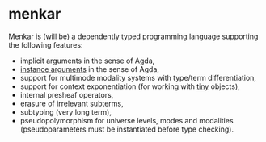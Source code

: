 # menkar
Menkar is (will be) a dependently typed programming language supporting the following features:

* implicit arguments in the sense of Agda,
* [instance arguments](https://doi.org/10.1145/2034574.2034796) in the sense of Agda,
* support for multimode modality systems with type/term differentiation,
* support for context exponentiation (for working with [tiny](https://ncatlab.org/nlab/show/tiny+object) objects),
* internal presheaf operators,
* erasure of irrelevant subterms,
* subtyping (very long term),
* pseudopolymorphism for universe levels, modes and modalities (pseudoparameters must be instantiated before type checking).

